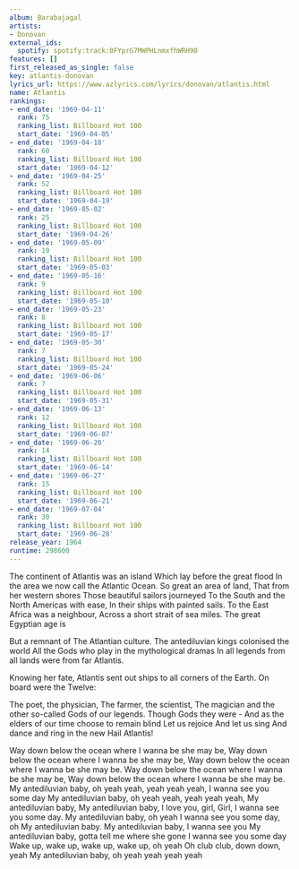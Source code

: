 ```yaml
---
album: Barabajagal
artists:
- Donovan
external_ids:
  spotify: spotify:track:0FYprG7MWPHLnmxfhWRH90
features: []
first_released_as_single: false
key: atlantis-donovan
lyrics_url: https://www.azlyrics.com/lyrics/donovan/atlantis.html
name: Atlantis
rankings:
- end_date: '1969-04-11'
  rank: 75
  ranking_list: Billboard Hot 100
  start_date: '1969-04-05'
- end_date: '1969-04-18'
  rank: 60
  ranking_list: Billboard Hot 100
  start_date: '1969-04-12'
- end_date: '1969-04-25'
  rank: 52
  ranking_list: Billboard Hot 100
  start_date: '1969-04-19'
- end_date: '1969-05-02'
  rank: 25
  ranking_list: Billboard Hot 100
  start_date: '1969-04-26'
- end_date: '1969-05-09'
  rank: 19
  ranking_list: Billboard Hot 100
  start_date: '1969-05-03'
- end_date: '1969-05-16'
  rank: 9
  ranking_list: Billboard Hot 100
  start_date: '1969-05-10'
- end_date: '1969-05-23'
  rank: 8
  ranking_list: Billboard Hot 100
  start_date: '1969-05-17'
- end_date: '1969-05-30'
  rank: 7
  ranking_list: Billboard Hot 100
  start_date: '1969-05-24'
- end_date: '1969-06-06'
  rank: 7
  ranking_list: Billboard Hot 100
  start_date: '1969-05-31'
- end_date: '1969-06-13'
  rank: 12
  ranking_list: Billboard Hot 100
  start_date: '1969-06-07'
- end_date: '1969-06-20'
  rank: 14
  ranking_list: Billboard Hot 100
  start_date: '1969-06-14'
- end_date: '1969-06-27'
  rank: 15
  ranking_list: Billboard Hot 100
  start_date: '1969-06-21'
- end_date: '1969-07-04'
  rank: 30
  ranking_list: Billboard Hot 100
  start_date: '1969-06-28'
release_year: 1964
runtime: 298600
---
```

The continent of Atlantis was an island
Which lay before the great flood
In the area we now call the Atlantic Ocean.
So great an area of land,
That from her western shores
Those beautiful sailors journeyed
To the South and the North Americas with ease,
In their ships with painted sails.
To the East Africa was a neighbour, 
Across a short strait of sea miles. 
The great Egyptian age is 

But a remnant of The Atlantian culture.
The antediluvian kings colonised the world
All the Gods who play in the mythological dramas
In all legends from all lands were from far Atlantis.

Knowing her fate,
Atlantis sent out ships to all corners of the Earth.
On board were the Twelve: 

The poet, the physician, The farmer, the scientist,
The magician and the other so-called Gods of our legends.
Though Gods they were -
And as the elders of our time choose to remain blind 
Let us rejoice 
And let us sing 
And dance and ring in the new Hail Atlantis!

Way down below the ocean where I wanna be she may be,
Way down below the ocean where I wanna be she may be,
Way down below the ocean where I wanna be she may be.
Way down below the ocean where I wanna be she may be,
Way down below the ocean where I wanna be she may be.
My antediluvian baby, oh yeah yeah, yeah yeah yeah,
I wanna see you some day
My antediluvian baby, oh yeah yeah, yeah yeah yeah,
My antediluvian baby, 
My antediluvian baby, I love you, girl,
Girl, I wanna see you some day. 
My antediluvian baby, oh yeah
I wanna see you some day, oh My antediluvian baby.
My antediluvian baby, I wanna see you
My antediluvian baby, gotta tell me where she gone
I wanna see you some day Wake up, wake up, wake up, wake up,
oh yeah Oh club club, down down, yeah
My antediluvian baby, oh yeah yeah yeah yeah
